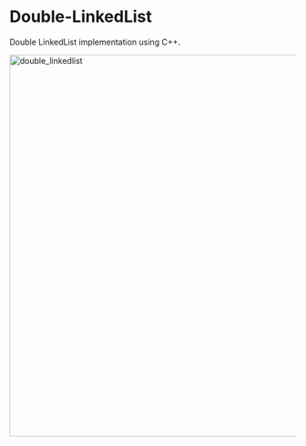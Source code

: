 # Double-LinkedList

Double LinkedList implementation using C++. 

<img width="671" alt="double_linkedlist" src="https://user-images.githubusercontent.com/107000972/189524054-fa951f27-20bf-44c4-ae7e-bbdbf7d7c07b.png">
